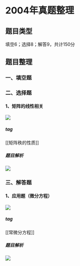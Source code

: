 # 2004年真题整理
## 题目类型
填空6；选择8；解答9，共计150分
## 题目整理
### 一、填空题
### 二、选择题
#### 1、矩阵的线性相关
![](https://rgdz-img.oss-cn-hangzhou.aliyuncs.com/img/20211124175731.png)
##### tag
[[矩阵秩的性质]]
##### 题目解析
![](https://rgdz-img.oss-cn-hangzhou.aliyuncs.com/img/20211124175923.png)

### 三、解答题
#### 1、应用题（微分方程）
![](https://rgdz-img.oss-cn-hangzhou.aliyuncs.com/img/20211124180234.png)

##### tag
[[常微分方程]]
##### 题目解析
![](https://rgdz-img.oss-cn-hangzhou.aliyuncs.com/img/20211124184120.png)
